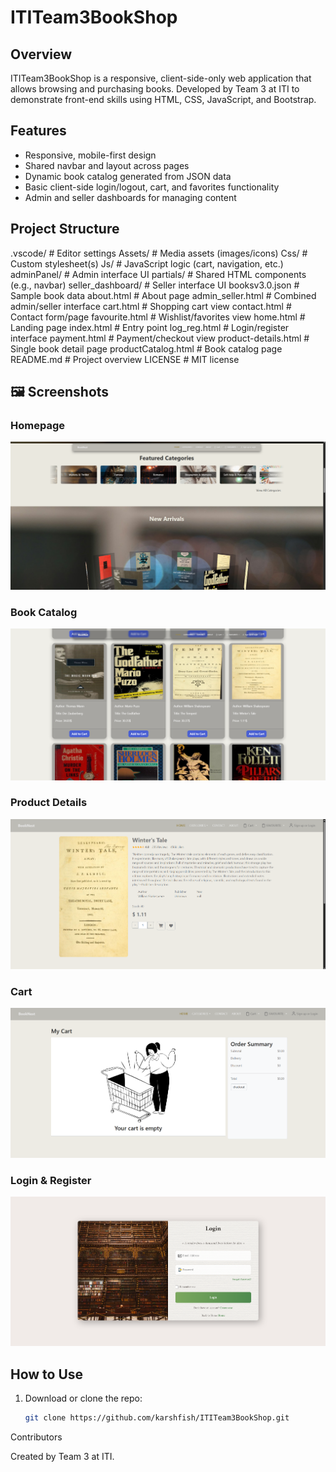 # ITITeam3BookShop
## Overview  
ITITeam3BookShop is a responsive, client-side-only web application that allows browsing and purchasing books. Developed by Team 3 at ITI to demonstrate front-end skills using HTML, CSS, JavaScript, and Bootstrap.

## Features
- Responsive, mobile-first design
- Shared navbar and layout across pages
- Dynamic book catalog generated from JSON data
- Basic client-side login/logout, cart, and favorites functionality
- Admin and seller dashboards for managing content
## Project Structure
.vscode/ # Editor settings
Assets/ # Media assets (images/icons)
Css/ # Custom stylesheet(s)
Js/ # JavaScript logic (cart, navigation, etc.)
adminPanel/ # Admin interface UI
partials/ # Shared HTML components (e.g., navbar)
seller_dashboard/ # Seller interface UI
booksv3.0.json # Sample book data
about.html # About page
admin_seller.html # Combined admin/seller interface
cart.html # Shopping cart view
contact.html # Contact form/page
favourite.html # Wishlist/favorites view
home.html # Landing page
index.html # Entry point
log_reg.html # Login/register interface
payment.html # Payment/checkout view
product-details.html # Single book detail page
productCatalog.html # Book catalog page
README.md # Project overview
LICENSE # MIT license

## 🖼️ Screenshots

### Homepage
![Homepage](Assets/screenshots/home.png)

### Book Catalog
![Catalog](Assets/screenshots/catalog.png)

### Product Details
![Product Details](Assets/screenshots/product-details.png)

### Cart
![Cart](Assets/screenshots/cart.png)

### Login & Register
![Login](Assets/screenshots/login.png)



## How to Use
1. Download or clone the repo:
   ```bash
   git clone https://github.com/karshfish/ITITeam3BookShop.git
Contributors

Created by Team 3 at ITI.
